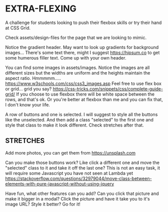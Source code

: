 # EXTRA-FLEXING
A challenge for students looking to push their flexbox skills or try their hand at CSS Grid.

Check assets/design-files for the page that we are looking to mimic. 

Notice the gradient header. May want to look up gradients for background images...
There's some text there, might I suggest https://hipsum.co to get some humerous filler text. Come up with your own header.

You can find some images in assets/images. Notice the images are all different sizes but the widths are uniform and the heights maintain the aspect ratio. Hmmmmm..... https://www.w3schools.com/css/css3_images.asp
Feel free to use flex box or grid... grid you say? https://css-tricks.com/snippets/css/complete-guide-grid/
If you choose to use flexbox there will be white space between the rows, and that's ok. Or you're better at flexbox than me and you can fix that, I don't know your life.

A row of buttons and one is selected. I will suggest to style all the buttons like the unselected. And then add a class "selected" to the first one and style that class to make it look different. Check stretches after that.

## STRETCHES
Add more photos, you can get them from https://unsplash.com

Can you make those buttons work? Like click a different one and move the "selected" class to it and take it off the last one? This is not an easy task, it will require some Javascript you have not seen at Lambda yet https://stackoverflow.com/questions/32979044/move-class-between-elements-with-pure-javascript-without-using-jquery

Have fun, what other features can you add? Can you click that picture and make it bigger in a modal? Click the picture and have it take you to it's image URL? Style it better? Go for it!
